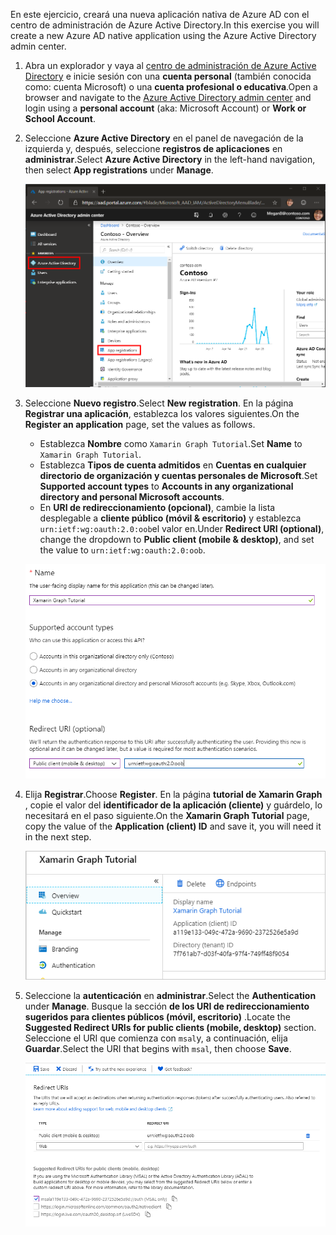 <!-- markdownlint-disable MD002 MD041 -->

<span data-ttu-id="69d87-101">En este ejercicio, creará una nueva aplicación nativa de Azure AD con el centro de administración de Azure Active Directory.</span><span class="sxs-lookup"><span data-stu-id="69d87-101">In this exercise you will create a new Azure AD native application using the Azure Active Directory admin center.</span></span>

1. <span data-ttu-id="69d87-102">Abra un explorador y vaya al [centro de administración de Azure Active Directory](https://aad.portal.azure.com) e inicie sesión con una **cuenta personal** (también conocida como: cuenta Microsoft) o una **cuenta profesional o educativa**.</span><span class="sxs-lookup"><span data-stu-id="69d87-102">Open a browser and navigate to the [Azure Active Directory admin center](https://aad.portal.azure.com) and login using a **personal account** (aka: Microsoft Account) or **Work or School Account**.</span></span>

1. <span data-ttu-id="69d87-103">Seleccione **Azure Active Directory** en el panel de navegación de la izquierda y, después, seleccione **registros de aplicaciones** en **administrar**.</span><span class="sxs-lookup"><span data-stu-id="69d87-103">Select **Azure Active Directory** in the left-hand navigation, then select **App registrations** under **Manage**.</span></span>

    ![<span data-ttu-id="69d87-104">Una captura de pantalla de los registros de la aplicación</span><span class="sxs-lookup"><span data-stu-id="69d87-104">A screenshot of the App registrations</span></span> ](./images/aad-portal-app-registrations.png)

1. <span data-ttu-id="69d87-105">Seleccione **Nuevo registro**.</span><span class="sxs-lookup"><span data-stu-id="69d87-105">Select **New registration**.</span></span> <span data-ttu-id="69d87-106">En la página **Registrar una aplicación**, establezca los valores siguientes.</span><span class="sxs-lookup"><span data-stu-id="69d87-106">On the **Register an application** page, set the values as follows.</span></span>

    - <span data-ttu-id="69d87-107">Establezca **Nombre** como `Xamarin Graph Tutorial`.</span><span class="sxs-lookup"><span data-stu-id="69d87-107">Set **Name** to `Xamarin Graph Tutorial`.</span></span>
    - <span data-ttu-id="69d87-108">Establezca **Tipos de cuenta admitidos** en **Cuentas en cualquier directorio de organización y cuentas personales de Microsoft**.</span><span class="sxs-lookup"><span data-stu-id="69d87-108">Set **Supported account types** to **Accounts in any organizational directory and personal Microsoft accounts**.</span></span>
    - <span data-ttu-id="69d87-109">En **URI de redireccionamiento (opcional)**, cambie la lista desplegable a **cliente público (móvil & escritorio)** y establezca `urn:ietf:wg:oauth:2.0:oob`el valor en.</span><span class="sxs-lookup"><span data-stu-id="69d87-109">Under **Redirect URI (optional)**, change the dropdown to **Public client (mobile & desktop)**, and set the value to `urn:ietf:wg:oauth:2.0:oob`.</span></span>

    ![Captura de pantalla de la página registrar una aplicación](./images/aad-register-an-app.png)

1. <span data-ttu-id="69d87-111">Elija **Registrar**.</span><span class="sxs-lookup"><span data-stu-id="69d87-111">Choose **Register**.</span></span> <span data-ttu-id="69d87-112">En la página **tutorial de Xamarin Graph** , copie el valor del **identificador de la aplicación (cliente)** y guárdelo, lo necesitará en el paso siguiente.</span><span class="sxs-lookup"><span data-stu-id="69d87-112">On the **Xamarin Graph Tutorial** page, copy the value of the **Application (client) ID** and save it, you will need it in the next step.</span></span>

    ![Captura de pantalla del identificador de la aplicación del nuevo registro de la aplicación](./images/aad-application-id.png)

1. <span data-ttu-id="69d87-114">Seleccione la **autenticación** en **administrar**.</span><span class="sxs-lookup"><span data-stu-id="69d87-114">Select the **Authentication** under **Manage**.</span></span> <span data-ttu-id="69d87-115">Busque la sección **de los URI de redireccionamiento sugeridos para clientes públicos (móvil, escritorio)** .</span><span class="sxs-lookup"><span data-stu-id="69d87-115">Locate the **Suggested Redirect URIs for public clients (mobile, desktop)** section.</span></span> <span data-ttu-id="69d87-116">Seleccione el URI que comienza con `msal`y, a continuación, elija **Guardar**.</span><span class="sxs-lookup"><span data-stu-id="69d87-116">Select the URI that begins with `msal`, then choose **Save**.</span></span>

    ![Captura de pantalla de la página URI de redireccionamiento](./images/aad-redirect-uris.png)
